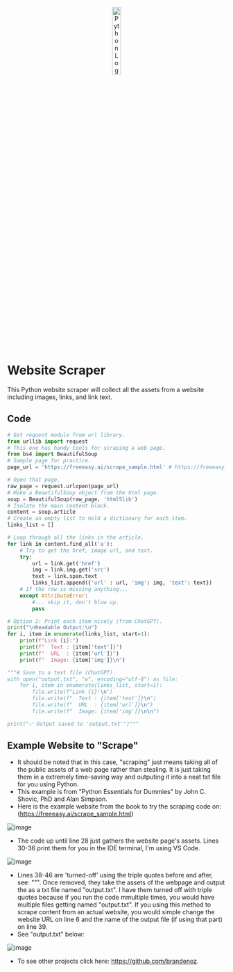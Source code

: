 <p align="center">
 <img src="https://github.com/user-attachments/assets/784c1a3e-f470-4234-ac8f-d98ff29eff9c" alt="Python Logo" width=20%/>
 </p>

 <h1>Website Scraper</h1>
 This Python website scraper will collect all the assets from a website including images, links, and link text.   
 
 <h2>Code</h2>
 
```python
# Get request module from url library.
from urllib import request
# This one has handy tools for scraping a web page.
from bs4 import BeautifulSoup
# Sample page for practice.
page_url = 'https://freeeasy.ai/scrape_sample.html' # https://freeeasy.ai/scrape_sample.html

# Open that page.
raw_page = request.urlopen(page_url)
# Make a BeautifulSoup object from the html page.
soup = BeautifulSoup(raw_page, 'html5lib')
# Isolate the main content block.
content = soup.article
# Create an empty list to hold a dictionary for each item.
links_list = []

# Loop through all the links in the article.
for link in content.find_all('a'):
    # Try to get the href, image url, and text.
    try:
        url = link.get('href')
        img = link.img.get('src')
        text = link.span.text
        links_list.append({'url' : url, 'img': img, 'text': text})
    # If the row is missing anything...
    except AttributeError:
        #... skip it, don't blow up.
        pass

# Option 2: Print each item nicely (from ChatGPT).
print("\nReadable Output:\n")
for i, item in enumerate(links_list, start=1):
    print(f"Link {i}:")
    print(f"  Text : {item['text']}")
    print(f"  URL  : {item['url']}")
    print(f"  Image: {item['img']}\n")

"""# Save to a text file (ChatGPT). 
with open("output.txt", "w", encoding="utf-8") as file:
    for i, item in enumerate(links_list, start=1):
        file.write(f"Link {i}:\n")
        file.write(f"  Text : {item['text']}\n")
        file.write(f"  URL  : {item['url']}\n")
        file.write(f"  Image: {item['img']}\n\n")

print("✅ Output saved to 'output.txt'")"""
```
 
 <h2>Example Website to "Scrape"</h2>

- It should be noted that in this case, "scraping" just means taking all of the public assets of a web page rather than stealing. It is just taking them in a extremely time-saving way and outputing it into a neat txt file for you using Python.
- This example is from "Python Essentials for Dummies" by John C. Shovic, PhD and Alan Simpson.
- Here is the example website from the book to try the scraping code on: (https://freeeasy.ai/scrape_sample.html)

![image](https://github.com/user-attachments/assets/d908d96b-a522-40b5-ad00-9e3d037aade2)

- The code up until line 28 just gathers the website page's assets. Lines 30-36 print them for you in the IDE terminal, I'm using VS Code.

![image](https://github.com/user-attachments/assets/5f3a6cb7-8b7d-4c20-a968-fce3232cf814)

- Lines 38-46 are 'turned-off' using the triple quotes before and after, see: """. Once removed, they take the assets of the webpage and output the as a txt file named "output.txt". I have them turned off with triple quotes because if you run the code mmultiple times, you would have multiple files getting named "output.txt". If you using this method to scrape content from an actual website, you would simple change the website URL on line 6 and the name of the output file (if using that part) on line 39.
- See "output.txt" below: 

![image](https://github.com/user-attachments/assets/9cb08eb3-31f0-4a75-8965-575cc19f1361)

- To see other projects click here: https://github.com/brandenoz. 

